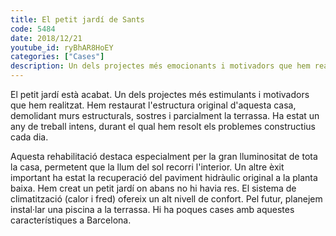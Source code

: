 ```yaml
---
title: El petit jardí de Sants
code: 5484
date: 2018/12/21
youtube_id: ryBhAR8HoEY
categories: ["Cases"]
description: Un dels projectes més emocionants i motivadors que hem realitzat, amb una renovació completa que destaca per la seva lluminositat, la recuperació de detalls originals com el revestiment hidràulic i la creació d'un petit jardí. Futurament, s'espera afegir una piscina a la terrassa, fent d'aquesta casa una propietat única a Barcelona.
---
```


El petit jardí està acabat. Un dels projectes més estimulants i motivadors que hem realitzat. Hem restaurat l'estructura original d'aquesta casa, demolidant murs estructurals, sostres i parcialment la terrassa. Ha estat un any de treball intens, durant el qual hem resolt els problemes constructius cada dia.

Aquesta rehabilitació destaca especialment per la gran lluminositat de tota la casa, permetent que la llum del sol recorri l'interior. Un altre èxit important ha estat la recuperació del paviment hidràulic original a la planta baixa. Hem creat un petit jardí on abans no hi havia res. El sistema de climatització (calor i fred) ofereix un alt nivell de confort. Pel futur, planejem instal·lar una piscina a la terrassa. Hi ha poques cases amb aquestes característiques a Barcelona.
